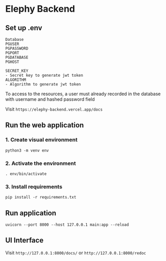 # Elephy Backend

## Set up .env
```
Database
PGUSER
PGPASSWORD
PGPORT
PGDATABASE
PGHOST

SECRET_KEY
- Secret key to generate jwt token
ALGORITHM
- Algorithm to generate jwt token
```
To access to the resources, a user must already recorded in the database with username and hashed password field

Visit `https://elephy-backend.vercel.app/docs`


## Run the web application
### 1. Create visual environment
`python3 -m venv env`

### 2. Activate the environment
`. env/bin/activate`

### 3. Install requirements
`pip install -r requirements.txt`


## Run application
`uvicorn --port 8000 --host 127.0.0.1 main:app --reload`

## UI Interface
Visit 
`http://127.0.0.1:8000/docs/` or `http://127.0.0.1:8000/redoc`
